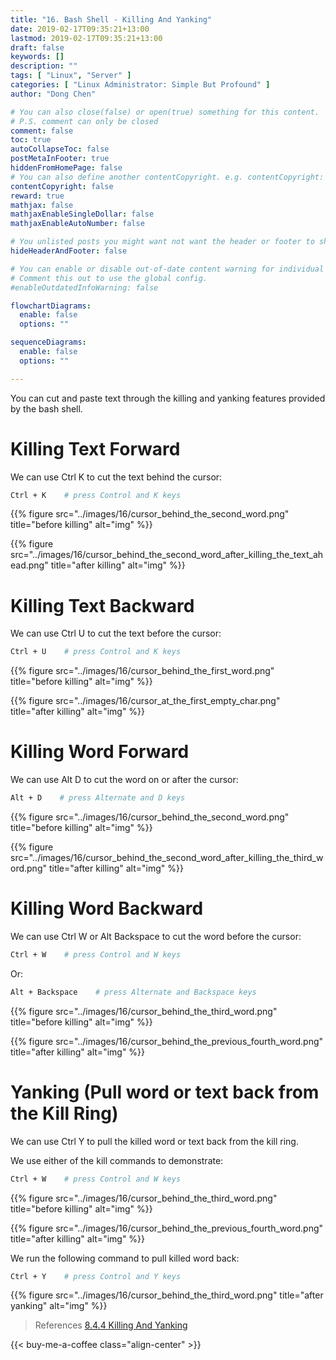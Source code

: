 ```yaml
---
title: "16. Bash Shell - Killing And Yanking"
date: 2019-02-17T09:35:21+13:00
lastmod: 2019-02-17T09:35:21+13:00
draft: false
keywords: []
description: ""
tags: [ "Linux", "Server" ]
categories: [ "Linux Administrator: Simple But Profound" ]
author: "Dong Chen"

# You can also close(false) or open(true) something for this content.
# P.S. comment can only be closed
comment: false
toc: true
autoCollapseToc: false
postMetaInFooter: true
hiddenFromHomePage: false
# You can also define another contentCopyright. e.g. contentCopyright: "This is another copyright."
contentCopyright: false
reward: true
mathjax: false
mathjaxEnableSingleDollar: false
mathjaxEnableAutoNumber: false

# You unlisted posts you might want not want the header or footer to show
hideHeaderAndFooter: false

# You can enable or disable out-of-date content warning for individual post.
# Comment this out to use the global config.
#enableOutdatedInfoWarning: false

flowchartDiagrams:
  enable: false
  options: ""

sequenceDiagrams: 
  enable: false
  options: ""

---
```


<!--more-->

You can cut and paste text through the killing and yanking features provided by the bash shell.

# Killing Text Forward

We can use Ctrl K to cut the text behind the cursor:

```bash
Ctrl + K    # press Control and K keys
```

{{% figure src="../images/16/cursor_behind_the_second_word.png" title="before killing" alt="img" %}}

{{% figure src="../images/16/cursor_behind_the_second_word_after_killing_the_text_ahead.png" title="after killing" alt="img" %}}

# Killing Text Backward

We can use Ctrl U to cut the text before the cursor:

```bash
Ctrl + U    # press Control and K keys
```

{{% figure src="../images/16/cursor_behind_the_first_word.png" title="before killing" alt="img" %}}

{{% figure src="../images/16/cursor_at_the_first_empty_char.png" title="after killing" alt="img" %}}

# Killing Word Forward

We can use Alt D to cut the word on or after the cursor:

```bash
Alt + D    # press Alternate and D keys
```

{{% figure src="../images/16/cursor_behind_the_second_word.png" title="before killing" alt="img" %}}

{{% figure src="../images/16/cursor_behind_the_second_word_after_killing_the_third_word.png" title="after killing" alt="img" %}}

# Killing Word Backward

We can use Ctrl W or Alt Backspace to cut the word before the cursor:

```bash
Ctrl + W    # press Control and W keys
```

Or:

```bash
Alt + Backspace    # press Alternate and Backspace keys
```

{{% figure src="../images/16/cursor_behind_the_third_word.png" title="before killing" alt="img" %}}

{{% figure src="../images/16/cursor_behind_the_previous_fourth_word.png" title="after killing" alt="img" %}}

# Yanking (Pull word or text back from the Kill Ring)

We can use Ctrl Y to pull the killed word or text back from the kill ring.

We use either of the kill commands to demonstrate:

```bash
Ctrl + W    # press Control and W keys
```

{{% figure src="../images/16/cursor_behind_the_third_word.png" title="before killing" alt="img" %}}

{{% figure src="../images/16/cursor_behind_the_previous_fourth_word.png" title="after killing" alt="img" %}}

We run the following command to pull killed word back:

```bash
Ctrl + Y    # press Control and Y keys
```

{{% figure src="../images/16/cursor_behind_the_third_word.png" title="after yanking" alt="img" %}}

> References
> [8.4.4 Killing And Yanking](https://www.gnu.org/software/bash/manual/html_node/Commands-For-Killing.html#Commands-For-Killing)

<!-- Buy Me a Coffee Button -->
{{< buy-me-a-coffee class="align-center" >}}
